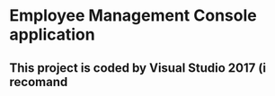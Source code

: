 # Employee Management Console application
## This project is coded by Visual Studio 2017 (i recomand
